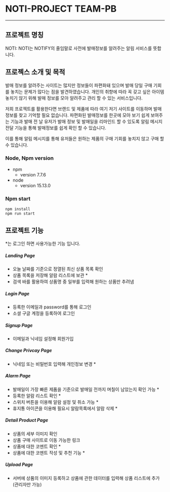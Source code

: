 # NOTI-PROJECT TEAM-PB

------------------------------------------------------------------------

## 프로젝트 명칭

NOTI: NOTI는 NOTIFY의 줄임말로 사전에 발매정보를 알려주는 알림 서비스를 뜻합니다.

## 프로젝스 소개 및 목적

발매 정보를 알려주는 사이트는 많지만 정보들이 파편화돼 있으며 발매 당일 구매 기회를 놓치는 문제가 많다는 점을 발견하였습니다. 개인의 취향에 따라 꼭 갖고 싶은 아이템 놓치기 않기 위해 발매 정보를 모아 알려주고 관리 할 수 있는 서비스입니다.

저희 프로젝트를 활용한다면 브랜드 및 제품에 따라 여기 저기 사이트를 이동하며 발매 정보를 찾고 기억할 필요 없습니다. 파편화된 발매정보를 한곳에 모아 보기 쉽게 보여주는 기능과 발매 전 날 유저가 발매 정보 및 발매일을 리마인드 할 수 있도록 알림 메시지 전달 기능을 통해 발매정보를 쉽게 확인 할 수 있습니다.

이를 통해 알림 메시지를 통해 유저들은 원하는 제품의 구매 기회를 놓치지 않고 구매 할 수 있습니다.

### Node, Npm version

+ npm
  + version 7.7.6
+ node
  + version 15.13.0
 
### Npm start

```
npm install
npm run start
```

## 프로젝트 기능
*는 로그인 하면 사용가능한 기능 입니다.
##### Landing Page
  - 오늘 날짜를 기준으로 정열된 최신 상품 목록 확인
  - 상품 목록을 저장해 알람 리스트에 보관 *
  - 검색 바를 활용하여 상품명 중 일부를 입력해 원하는 상품만 추려냄
##### Login Page
  - 등록한 이메일과 password를 통해 로그인
  - 소셜 구글 계정을 등록하여 로그인
  
##### Signup Page
  - 이메일과 닉네임 설정해 회원가입
  
##### Change Privcay Page
  - 닉네임 또는 비밀번호 입력해 개인정보 변경 *

##### Alarm Page
  - 발매일이 가장 빠른 제품을 기준으로 발매일 전까지 며칠이 남았는지 확인 가능 *
  - 등록한 알람 리스트 확인 *
  - 스위치 버튼을 이용해 알람 설정 및 취소 가능 *
  - 휴지통 아이콘을 이용해 필요시 알람목록에서 알람 삭제 *
  
##### Detail Product Page
  - 상품의 세부 이미지 확인
  - 상품 구매 사이트로 이동 가능한 링크
  - 상품에 대한 코멘트 확인 *
  - 상품에 대한 코멘트 작성 및 추천 기능 *
  
##### Upload Page
  - 서버에 상품의 이미지 등록하고 상품에 관한 데이터를 입력해 상품 리스트에 추가 (관리자만 가능)
